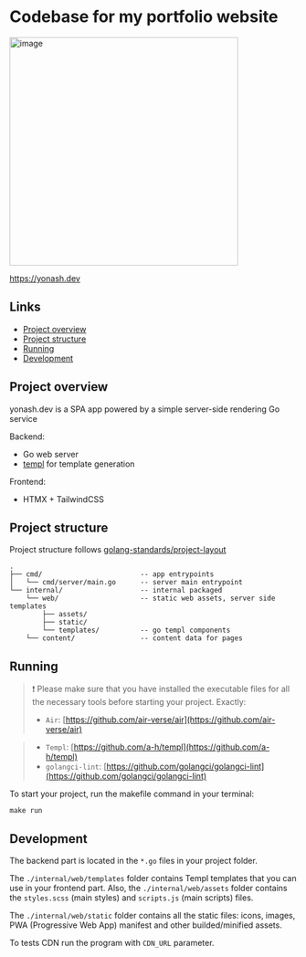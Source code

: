 # Codebase for my portfolio website

<img width="400" alt="image" src="https://github.com/user-attachments/assets/2ab64f2d-4177-425b-b468-a6085605aa1a">

https://yonash.dev

## Links
- [Project overview](#project-overview)
- [Project structure](#project-structure)
- [Running](#running)
- [Development](#development)

## Project overview
yonash.dev is a SPA app powered by a simple server-side rendering Go service

Backend:
- Go web server
- [templ](https://github.com/a-h/templ) for template generation

Frontend:
- HTMX + TailwindCSS

## Project structure
Project structure follows [golang-standards/project-layout](https://github.com/golang-standards/project-layout)

```
.
├── cmd/                        -- app entrypoints
│   └── cmd/server/main.go      -- server main entrypoint
└── internal/                   -- internal packaged
    └── web/                    -- static web assets, server side templates 
        ├── assets/
        ├── static/
        └── templates/          -- go templ components
    └── content/                -- content data for pages
```

## Running

> ❗️ Please make sure that you have installed the executable files for all the necessary tools before starting your project. Exactly:
>
> - `Air`: [https://github.com/air-verse/air](https://github.com/air-verse/air)

> - `Templ`: [https://github.com/a-h/templ](https://github.com/a-h/templ)
> - `golangci-lint`: [https://github.com/golangci/golangci-lint](https://github.com/golangci/golangci-lint)

To start your project, run the makefile command in your terminal:
```console
make run
```

## Development

The backend part is located in the `*.go` files in your project folder.

The `./internal/web/templates` folder contains Templ templates that you can use in your frontend part. Also, the `./internal/web/assets` folder contains the `styles.scss` (main styles) and `scripts.js` (main scripts) files.

The `./internal/web/static` folder contains all the static files: icons, images, PWA (Progressive Web App) manifest and other builded/minified assets.

To tests CDN run the program with `CDN_URL` parameter.